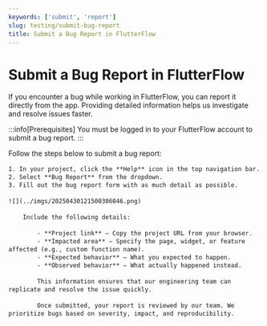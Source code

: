```yaml
---
keywords: ['submit', 'report']
slug: testing/submit-bug-report
title: Submit a Bug Report in FlutterFlow
---
```


# Submit a Bug Report in FlutterFlow

If you encounter a bug while working in FlutterFlow, you can report it directly from the app. Providing detailed information helps us investigate and resolve issues faster.

:::info[Prerequisites]
You must be logged in to your FlutterFlow account to submit a bug report.
:::

Follow the steps below to submit a bug report:

    1. In your project, click the **Help** icon in the top navigation bar.
    2. Select **Bug Report** from the dropdown.
    3. Fill out the bug report form with as much detail as possible.

    ![](../imgs/20250430121500306046.png)

        Include the following details:

            - **Project link** — Copy the project URL from your browser.
            - **Impacted area** — Specify the page, widget, or feature affected (e.g., custom function name).
            - **Expected behavior** — What you expected to happen.
            - **Observed behavior** — What actually happened instead.

            This information ensures that our engineering team can replicate and resolve the issue quickly.

            Once submitted, your report is reviewed by our team. We prioritize bugs based on severity, impact, and reproducibility.

